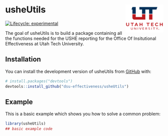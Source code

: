 
<!-- README.md is generated from README.Rmd. Please edit that file -->

# usheUtils <img src="man/figures/README-ut_ie_logo.png" align="right" width="120" />

<!-- badges: start -->

[![Lifecycle:
experimental](https://img.shields.io/badge/lifecycle-experimental-orange.svg)](https://lifecycle.r-lib.org/articles/stages.html#experimental)
<!-- badges: end -->

The goal of usheUtils is to build a package containing all the functions
needed for the USHE reporting for the Office Of Insitutional
Effectiveness at Utah Tech University.

## Installation

You can install the development version of usheUtils from
[GitHub](https://github.com/) with:

``` r
# install.packages("devtools")
devtools::install_github("dsu-effectiveness/usheUtils")
```

## Example

This is a basic example which shows you how to solve a common problem:

``` r
library(usheUtils)
## basic example code
```
